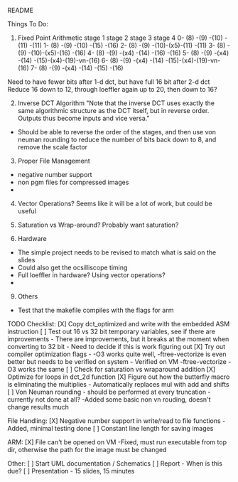 README


Things To Do:
1. Fixed Point Arithmetic
         stage 1   stage 2   stage 3   stage 4
0- (8)   -(9)       -(10)     -(11)             -(11)
1- (8)   -(9)       -(10)     -(15)             -(16)
2- (8)   -(9)       -(10)-(x5)-(11)             -(11)
3- (8)   -(9)       -(10)-(x5)-(16)             -(16)
4- (8)   -(9) -(x4) -(14)     -(16)             -(16)
5- (8)   -(9) -(x4) -(14)     -(15)-(x4)-(19)-vn-(16)
6- (8)   -(9) -(x4) -(14)     -(15)-(x4)-(19)-vn-(16)
7- (8)   -(9) -(x4) -(14)     -(15)             -(16)

Need to have fewer bits after 1-d dct, but have full 16 bit after 2-d dct
Reduce 16 down to 12, through loeffler again up to 20, then down to 16?

2. Inverse DCT Algorithm
"Note that the inverse
DCT uses exactly the same algorithmic structure as the DCT itself, but in reverse order. Outputs thus become inputs and vice
versa."
- Should be able to reverse the order of the stages, and then use von neuman rounding to reduce the number of bits back down to 8, and remove the scale factor


3. Proper File Management
- negative number support
- non pgm files for compressed images
- 

4. Vector Operations?
Seems like it will be a lot of work, but could be useful

5. Saturation vs Wrap-around?
Probably want saturation?

8. Hardware
- The simple project needs to be revised to match what is said on the slides 
- Could also get the ocsilliscope timing
- Full loeffler in hardware? Using vector operations?
- 

9. Others
- Test that the makefile compiles with the flags for arm


TODO Checklist:
[X] Copy dct_optimized and write with the embedded ASM instruction
[ ] Test out 16 vs 32 bit temporary variables, see if there are improvements
    - There are improvements, but it breaks at the moment when converting to 32 bit
    - Need to decide if this is work figuring out
[X] Try out compiler optimization flags
    - -O3 works quite well, -ftree-vectorize is even better but needs to be verified on system
    - Verified on VM -ftree-vectorize -O3 works the same
[ ] Check for saturation vs wraparound addition
[X] Optimize for loops in dct_2d function
[X] Figure out how the butterfly macro is eliminating the multiplies
    - Automatically replaces mul with add and shifts
[ ] Von Neuman rounding - should be performed at every truncation - currently not done at all?
    -Added some basic non vn rouding, doesn't change results much

File Handling:
[X] Negative number support in write/read to file functions
    -Added, minimal testing done
[ ] Constant line length for saving images

ARM:
[X] File can't be opened on VM
    -Fixed, must run executable from top dir, otherwise the path for the image must be changed

Other:
[ ] Start UML documentation / Schematics
[ ] Report - When is this due?
[ ] Presentation - 15 slides, 15 minutes

